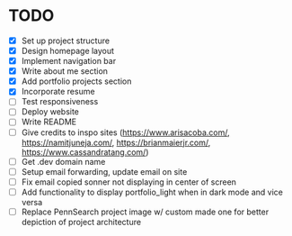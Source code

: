 # TODO

- [x] Set up project structure
- [x] Design homepage layout
- [x] Implement navigation bar
- [x] Write about me section
- [x] Add portfolio projects section
- [x] Incorporate resume
- [ ] Test responsiveness
- [ ] Deploy website
- [ ] Write README
- [ ] Give credits to inspo sites (https://www.arisacoba.com/, https://namitjuneja.com/, https://brianmaierjr.com/, https://www.cassandratang.com/)
- [ ] Get .dev domain name
- [ ] Setup email forwarding, update email on site
- [ ] Fix email copied sonner not displaying in center of screen
- [ ] Add functionality to display portfolio_light when in dark mode and vice versa
- [ ] Replace PennSearch project image w/ custom made one for better depiction of project architecture
